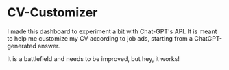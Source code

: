 # CV-Customizer

I made this dashboard to experiment a bit with Chat-GPT's API. It is meant to help me customize my CV according to job ads, starting from a ChatGPT-generated answer.

It is a battlefield and needs to be improved, but hey, it works!
